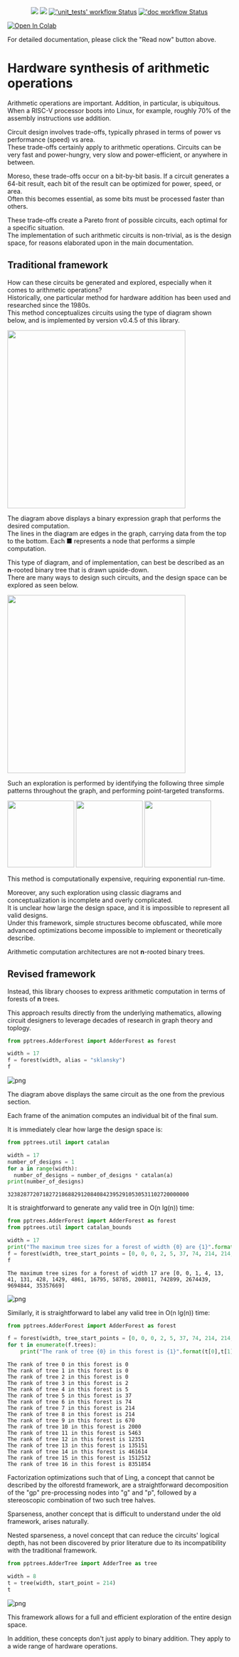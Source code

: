 <p align="center">
  <a title="tdene.github.io/synth_opt_adders" href="https://tdene.github.io/synth_opt_adders"><img src="https://img.shields.io/website?longCache=true&style=flat-square&label=tdene.github.io%2Fsynth_opt_adders&logo=GitHub&logoColor=fff&up_color=blueviolet&up_message=Read%20now%20%E2%9E%9A&url=https%3A%2F%2Ftdene.github.io%2Fsynth_opt_adders%2Findex.html"></a><!--
  -->
  <a title="Apache-2.0" href="https://github.com/tdene/synth_opt_adders/blob/main/LICENSE"><img src="https://img.shields.io/github/license/tdene/synth_opt_adders?longCache=true&style=flat-square&logo=Apache&label=Code"></a><!--
  -->
  <a title="'unit_tests' workflow Status"
     href="https://github.com/VUnit/vunit/actions?query=workflow%3Aunit_tests"
  ><img alt="'unit_tests' workflow Status" src="https://img.shields.io/github/workflow/status/tdene/synth_opt_adders/Python%20package/main?longCache=true&style=flat-square&label=unit_tests&logo=GitHub%20Actions&logoColor=fff"
  /></a><!--
  -->
  <a title="'doc workflow Status"
     href="https://github.com/VUnit/vunit/actions?query=workflow%3Adocs"
  ><img alt="'doc workflow Status" src="https://img.shields.io/github/workflow/status/tdene/synth_opt_adders/doc/main?longCache=true&style=flat-square&label=doc&logo=GitHub%20Actions&logoColor=fff"
  /></a>
</p>

[![Open In Colab](https://colab.research.google.com/assets/colab-badge.svg)](https://colab.research.google.com/github/tdene/synth_opt_adders/blob/master/doc/notebooks/intro.ipynb)

For detailed documentation, please click the "Read now" button above.

# Hardware synthesis of arithmetic operations

Arithmetic operations are important. Addition, in particular, is ubiquitous. When a RISC-V processor boots into Linux, for example, roughly 70% of the assembly instructions use addition.

Circuit design involves trade-offs, typically phrased in terms of power vs performance (speed) vs area.<br>
These trade-offs certainly apply to arithmetic operations. Circuits can be very fast and power-hungry, very slow and power-efficient, or anywhere in between.

Moreso, these trade-offs occur on a bit-by-bit basis. If a circuit generates a 64-bit result, each bit of the result can be optimized for power, speed, or area.<br>
Often this becomes essential, as some bits must be processed faster than others.

These trade-offs create a Pareto front of possible circuits, each optimal for a specific situation.<br>
The implementation of such arithmetic circuits is non-trivial, as is the design space, for reasons elaborated upon in the main documentation.

## Traditional framework

How can these circuits be generated and explored, especially when it comes to arithmetic operations?<br>
Historically, one particular method for hardware addition has been used and researched since the 1980s.<br>
This method conceptualizes circuits using the type of diagram shown below, and is implemented by version v0.4.5 of this library.

<img src="https://github.com/tdene/synth_opt_adders/blob/main/doc/diagrams/sklansky_old.png" width="400"/>

The diagram above displays a binary expression graph that performs the desired computation.<br>
The lines in the diagram are edges in the graph, carrying data from the top to the bottom. Each ■ represents a node that performs a simple computation.

This type of diagram, and of implementation, can best be described as an **n**-rooted binary tree that is drawn upside-down.<br>
There are many ways to design such circuits, and the design space can be explored as seen below.

<img src="https://github.com/tdene/synth_opt_adders/blob/main/doc/diagrams/adder_transforms.gif?raw=true" width="400"/>

Such an exploration is performed by identifying the following three simple patterns throughout the graph, and performing point-targeted transforms.

<img src="https://github.com/tdene/synth_opt_adders/blob/main/doc/diagrams/L.png?raw=true" width="150"/>

<img src="https://github.com/tdene/synth_opt_adders/blob/main/doc/diagrams/T.png?raw=true" width="150"/>

<img src="https://github.com/tdene/synth_opt_adders/blob/main/doc/diagrams/F.png?raw=true" width="150"/>

This method is computationally expensive, requiring exponential run-time.

Moreover, any such exploration using classic diagrams and conceptualization is incomplete and overly complicated.<br>
It is unclear how large the design space, and it is impossible to represent all valid designs.<br>
Under this framework, simple structures become obfuscated, while more advanced optimizations become impossible to implement or theoretically describe.

Arithmetic computation architectures are not **n**-rooted binary trees.

## Revised framework

Instead, this library chooses to express arithmetic computation in terms of forests of **n** trees.

This approach results directly from the underlying mathematics, allowing circuit designers to leverage decades of research in graph theory and toplogy.


```python
from pptrees.AdderForest import AdderForest as forest

width = 17
f = forest(width, alias = "sklansky")
f
```





![png](https://github.com/tdene/synth_opt_adders/blob/main/doc/diagrams/intro_19_0.png)




The diagram above displays the same circuit as the one from the previous section.

Each frame of the animation computes an individual bit of the final sum.

It is immediately clear how large the design space is:


```python
from pptrees.util import catalan

width = 17
number_of_designs = 1
for a in range(width):
  number_of_designs = number_of_designs * catalan(a)
print(number_of_designs)
```

    323828772071827218688291208408423952910530531102720000000


It is straightforward to generate any valid tree in O(n lg(n)) time:


```python
from pptrees.AdderForest import AdderForest as forest
from pptrees.util import catalan_bounds

width = 17
print("The maximum tree sizes for a forest of width {0} are {1}".format(width,catalan_bounds(width)))
f = forest(width, tree_start_points = [0, 0, 0, 2, 5, 37, 74, 214, 214, 670, 2000, 5463, 12351, 135151, 461614, 1512512, 8351854, 3541563])
f
```

    The maximum tree sizes for a forest of width 17 are [0, 0, 1, 4, 13, 41, 131, 428, 1429, 4861, 16795, 58785, 208011, 742899, 2674439, 9694844, 35357669]






![png](https://github.com/tdene/synth_opt_adders/blob/main/doc/diagrams/intro_24_1.png)




Similarly, it is straightforward to label any valid tree in O(n lg(n)) time:


```python
from pptrees.AdderForest import AdderForest as forest

f = forest(width, tree_start_points = [0, 0, 0, 2, 5, 37, 74, 214, 214, 670, 2000, 5463, 12351, 135151, 461614, 1512512, 8351854, 3541563])
for t in enumerate(f.trees):
    print("The rank of tree {0} in this forest is {1}".format(t[0],t[1].rank()))
```

    The rank of tree 0 in this forest is 0
    The rank of tree 1 in this forest is 0
    The rank of tree 2 in this forest is 0
    The rank of tree 3 in this forest is 2
    The rank of tree 4 in this forest is 5
    The rank of tree 5 in this forest is 37
    The rank of tree 6 in this forest is 74
    The rank of tree 7 in this forest is 214
    The rank of tree 8 in this forest is 214
    The rank of tree 9 in this forest is 670
    The rank of tree 10 in this forest is 2000
    The rank of tree 11 in this forest is 5463
    The rank of tree 12 in this forest is 12351
    The rank of tree 13 in this forest is 135151
    The rank of tree 14 in this forest is 461614
    The rank of tree 15 in this forest is 1512512
    The rank of tree 16 in this forest is 8351854


Factorization optimizations such that of Ling, a concept that cannot be described by the olforestd framework, are a straightforward decomposition of the "gp" pre-processing nodes into "g" and "p", followed by a stereoscopic combination of two such tree halves.

Sparseness, another concept that is difficult to understand under the old framework, arises naturally.

Nested sparseness, a novel concept that can reduce the circuits' logical depth, has not been discovered by prior literature due to its incompatibility with the traditional framework.


```python
from pptrees.AdderTree import AdderTree as tree

width = 8
t = tree(width, start_point = 214)
t
```





![png](https://github.com/tdene/synth_opt_adders/blob/main/doc/diagrams/intro_28_0.png)




This framework allows for a full and efficient exploration of the entire design space.

In addition, these concepts don't just apply to binary addition. They apply to a wide range of hardware operations.
